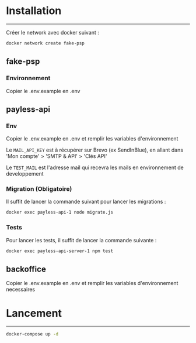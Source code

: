# Installation

---

Créer le network avec docker suivant :
````bash
docker network create fake-psp
````

## fake-psp

### Environnement
Copier le .env.example en .env

## payless-api

### Env
Copier le .env.example en .env et remplir les variables d'environnement

Le `MAIL_API_KEY` est à récupérer sur Brevo (ex SendInBlue), en allant dans 'Mon compte' > 'SMTP & API' > 'Clés API'

Le `TEST_MAIL` est l'adresse mail qui recevra les mails en environnement de developpement

### Migration (Obligatoire)

Il suffit de lancer la commande suivant pour lancer les migrations :
````bash
docker exec payless-api-1 node migrate.js
````

### Tests
Pour lancer les tests, il suffit de lancer la commande suivante :
```bash
docker exec payless-api-server-1 npm test
```

## backoffice
Copier le .env.example en .env et remplir les variables d'environnement necessaires

# Lancement

---

```bash
docker-compose up -d
```